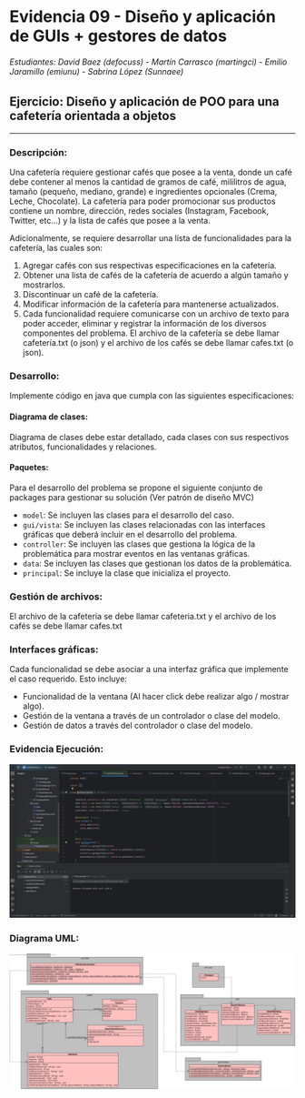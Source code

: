 # Evidencia 09 - Diseño y aplicación de GUIs + gestores de datos
###### Estudiantes: David Baez (defocuss) - Martín Carrasco (martingci) - Emilio Jaramillo (emiunu) - Sabrina López (Sunnaee)
## Ejercicio: Diseño y aplicación de POO para una cafetería orientada a objetos
***
### Descripción:
Una cafetería requiere gestionar cafés que posee a la venta, donde un café debe contener al menos la cantidad de gramos de café, mililitros de agua, tamaño (pequeño, mediano, grande) e ingredientes opcionales (Crema, Leche, Chocolate). La cafetería para poder promocionar sus productos contiene un nombre, dirección, redes sociales (Instagram, Facebook, Twitter, etc...) y la lista de cafés que posee a la venta.

Adicionalmente, se requiere desarrollar una lista de funcionalidades para la cafetería, las cuales son:

1. Agregar cafés con sus respectivas especificaciones en la cafetería.
2. Obtener una lista de cafés de la cafetería de acuerdo a algún tamaño y mostrarlos.
3. Discontinuar un café de la cafetería.
4. Modificar información de la cafetería para mantenerse actualizados.
5. Cada funcionalidad requiere comunicarse con un archivo de texto para poder acceder, eliminar y registrar la información de los diversos componentes del problema. El archivo de la cafetería se debe llamar cafetería.txt (o json) y el archivo de los cafés se debe llamar cafes.txt (o json).

### Desarrollo:

Implemente código en java que cumpla con las siguientes especificaciones:

#### Diagrama de clases:
Diagrama de clases debe estar detallado, cada clases con sus respectivos atributos, funcionalidades y relaciones.

#### Paquetes:
Para el desarrollo del problema se propone el siguiente conjunto de packages para gestionar su solución (Ver patrón de diseño MVC)

* `model`: Se incluyen las clases para el desarrollo del caso.
* `gui/vista`: Se incluyen las clases relacionadas con las interfaces gráficas que deberá incluir en el desarrollo del problema.
* `controller`: Se incluyen las clases que gestiona la lógica de la problemática para mostrar eventos en las ventanas gráficas.
* `data`: Se incluyen las clases que gestionan los datos de la problemática.
* `principal`: Se incluye la clase que inicializa el proyecto.

### Gestión de archivos:

El archivo de la cafetería se debe llamar cafeteria.txt y el archivo de los cafés se debe llamar cafes.txt

### Interfaces gráficas:

Cada funcionalidad se debe asociar a una interfaz gráfica que implemente el caso requerido. Esto incluye:

* Funcionalidad de la ventana (Al hacer click debe realizar algo / mostrar algo).
* Gestión de la ventana a través de un controlador o clase del modelo.
* Gestión de datos a través del controlador o clase del modelo.

### Evidencia Ejecución:

![Evidencia de Ejecucion](Evidencia_Ejecucion.png)

### Diagrama UML:

![Diagrama_UML](Ev09Cafeteria.jpg)


